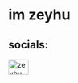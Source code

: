 # im zeyhu


## socials:
<a href="https://www.youtube.com/@zeyhu" target="blank"><img align="center" src="https://raw.githubusercontent.com/rahuldkjain/github-profile-readme-generator/master/src/images/icons/Social/youtube.svg" alt="zeyhu" height="30" width="40" /></a>


